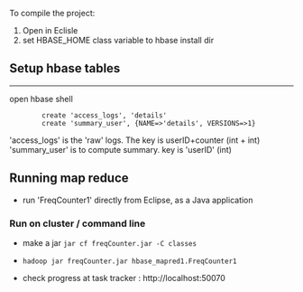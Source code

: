 
To compile the project:

1) Open in Eclisle
2) set HBASE_HOME  class variable to hbase install dir


## Setup hbase tables ###  
---
open hbase shell
``` $ hbase shell 
        create 'access_logs', 'details'
	  	create 'summary_user', {NAME=>'details', VERSIONS=>1}
```
		
'access_logs' is the 'raw' logs.  The key is userID+counter  (int + int)
'summary_user' is to compute summary.  key is 'userID' (int)

## Running map reduce ###  

* run 'FreqCounter1' directly from Eclipse, as a Java application

### Run on cluster / command line ###
* make a jar ```jar cf freqCounter.jar -C classes ```

* ``` hadoop jar freqCounter.jar hbase_mapred1.FreqCounter1 ```

* check progress at task tracker : http://localhost:50070

